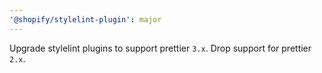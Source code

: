 ```yaml
---
'@shopify/stylelint-plugin': major
---
```


Upgrade stylelint plugins to support prettier `3.x`. Drop support for prettier `2.x`.
